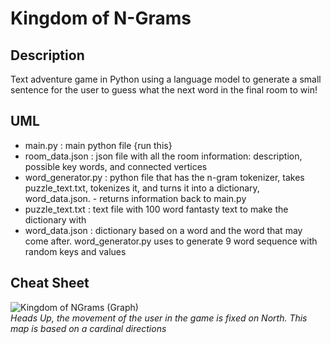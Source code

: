 # Kingdom of N-Grams

## Description
Text adventure game in Python using a language model to generate a small sentence for the user to guess what the next word in the final room to win!

## UML
- main.py : main python file {run this} 
- room_data.json : json file with all the room information: description, possible key words, and connected vertices 
- word_generator.py : python file that has the n-gram tokenizer, takes puzzle_text.txt, tokenizes it, and turns it into a dictionary, word_data.json. - returns information back to main.py 
- puzzle_text.txt : text file with 100 word fantasty text to make the dictionary with 
- word_data.json : dictionary based on a word and the word that may come after. word_generator.py uses to generate 9 word sequence with random keys and values 

## Cheat Sheet
![Kingdom of NGrams (Graph)](https://github.com/user-attachments/assets/96d4d579-5dad-4b75-8f23-1898a3790cd4) <br/>
*Heads Up, the movement of the user in the game is fixed on North. This map is based on a cardinal directions*
